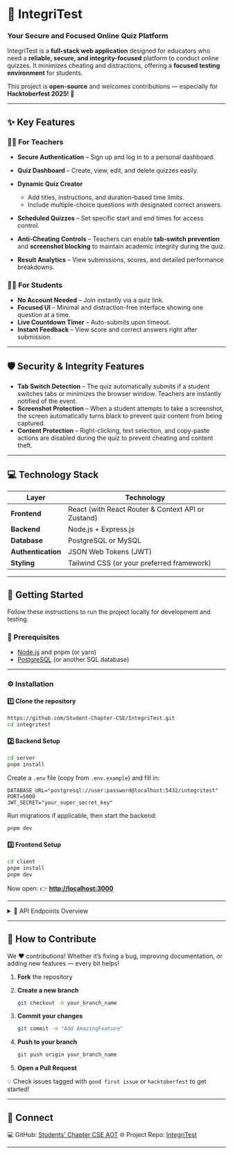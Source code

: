 # 📝 IntegriTest

### **Your Secure and Focused Online Quiz Platform**

IntegriTest is a **full-stack web application** designed for educators who need a **reliable, secure, and integrity-focused** platform to conduct online quizzes.
It minimizes cheating and distractions, offering a **focused testing environment** for students.

This project is **open-source** and welcomes contributions — especially for **Hacktoberfest 2025! 🎉**

---

## ✨ Key Features

### 👩‍🏫 For Teachers

* **Secure Authentication** – Sign up and log in to a personal dashboard.
* **Quiz Dashboard** – Create, view, edit, and delete quizzes easily.
* **Dynamic Quiz Creator**

  * Add titles, instructions, and duration-based time limits.
  * Include multiple-choice questions with designated correct answers.
* **Scheduled Quizzes** – Set specific start and end times for access control.
* **Anti-Cheating Controls** – Teachers can enable **tab-switch prevention** and **screenshot blocking** to maintain academic integrity during the quiz.
* **Result Analytics** – View submissions, scores, and detailed performance breakdowns.

### 🧑‍🎓 For Students

* **No Account Needed** – Join instantly via a quiz link.
* **Focused UI** – Minimal and distraction-free interface showing one question at a time.
* **Live Countdown Timer** – Auto-submits upon timeout.
* **Instant Feedback** – View score and correct answers right after submission.

---

## 🛡️ Security & Integrity Features

* **Tab Switch Detection** – The quiz automatically submits if a student switches tabs or minimizes the browser window. Teachers are instantly notified of the event.
* **Screenshot Protection** – When a student attempts to take a screenshot, the screen automatically turns black to prevent quiz content from being captured.
* **Content Protection** – Right-clicking, text selection, and copy-paste actions are disabled during the quiz to prevent cheating and content theft.

---

## 💻 Technology Stack

| Layer              | Technology                                         |
| ------------------ | -------------------------------------------------- |
| **Frontend**       | React (with React Router & Context API or Zustand) |
| **Backend**        | Node.js + Express.js                               |
| **Database**       | PostgreSQL or MySQL                                |
| **Authentication** | JSON Web Tokens (JWT)                              |
| **Styling**        | Tailwind CSS (or your preferred framework)         |

---

## 🚀 Getting Started

Follow these instructions to run the project locally for development and testing.

### 🧩 Prerequisites

* [Node.js](https://nodejs.org/) and pnpm (or yarn)
* [PostgreSQL](https://www.postgresql.org/) (or another SQL database)

---

### ⚙️ Installation

#### 1️⃣ Clone the repository

```bash
https://github.com/Student-Chapter-CSE/IntegriTest.git
cd integritest
```

#### 2️⃣ Backend Setup

```bash
cd server
pnpm install
```

Create a `.env` file (copy from `.env.example`) and fill in:

```env
DATABASE_URL="postgresql://user:password@localhost:5432/integritest"
PORT=5000
JWT_SECRET="your_super_secret_key"
```

Run migrations if applicable, then start the backend:

```bash
pnpm dev
```

#### 3️⃣ Frontend Setup

```bash
cd client
pnpm install
pnpm dev
```

Now open:
👉 **[http://localhost:3000](http://localhost:3000)**

---

<details>
<summary>📂 API Endpoints Overview</summary>

| Method     | Endpoint                        | Description                                 |
| ---------- | ------------------------------- | ------------------------------------------- |
| **POST**   | `/api/auth/register`            | Register a new teacher                      |
| **POST**   | `/api/auth/login`               | Log in a teacher & receive JWT              |
| **GET**    | `/api/quizzes`                  | Fetch all quizzes for the logged-in teacher |
| **POST**   | `/api/quizzes`                  | Create a new quiz                           |
| **GET**    | `/api/quizzes/:id`              | Fetch details of a single quiz              |
| **PUT**    | `/api/quizzes/:id`              | Update a quiz                               |
| **DELETE** | `/api/quizzes/:id`              | Delete a quiz                               |
| **GET**    | `/api/session/:quizUrlId`       | Fetch quiz details for a student            |
| **POST**   | `/api/submissions`              | Submit student answers & calculate score    |
| **GET**    | `/api/submissions/quiz/:quizId` | View all submissions for a quiz             |

</details>

---

## 🙌 How to Contribute

We ❤️ contributions! Whether it’s fixing a bug, improving documentation, or adding new features — every bit helps!

1. **Fork** the repository
2. **Create a new branch**

   ```bash
   git checkout -b your_branch_name
   ```
3. **Commit your changes**

   ```bash
   git commit -m "Add AmazingFeature"
   ```
4. **Push to your branch**

   ```bash
   git push origin your_branch_name
   ```
5. **Open a Pull Request**

💡 Check issues tagged with `good first issue` or `hacktoberfest` to get started!

---


## 💬 Connect

💻 GitHub: [Students' Chapter CSE AOT](https://github.com/Student-Chapter-CSE)
🌐 Project Repo: [IntegriTest](https://github.com/Student-Chapter-CSE/integritest)

---
